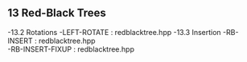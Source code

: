 13 Red-Black Trees
-------------------

-13.2 Rotations
 -LEFT-ROTATE		:	redblacktree.hpp
-13.3 Insertion
 -RB-INSERT		:	redblacktree.hpp	
 -RB-INSERT-FIXUP	:	redblacktree.hpp
